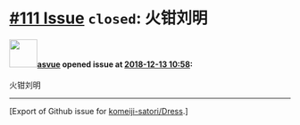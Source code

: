 # [\#111 Issue](https://github.com/komeiji-satori/Dress/issues/111) `closed`: 火钳刘明

#### <img src="https://avatars.githubusercontent.com/u/20907948?u=9aec6e765a3d0899dab449658723aae98a2b3414&v=4" width="50">[asvue](https://github.com/asvue) opened issue at [2018-12-13 10:58](https://github.com/komeiji-satori/Dress/issues/111):

火钳刘明




-------------------------------------------------------------------------------



[Export of Github issue for [komeiji-satori/Dress](https://github.com/komeiji-satori/Dress).]
